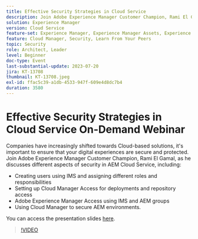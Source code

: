 ```yaml
---
title: Effective Security Strategies in Cloud Service
description: Join Adobe Experience Manager Customer Champion, Rami El Gamal, as he discusses different aspects of security in AEM Cloud Service.
solution: Experience Manager
version: Cloud Service
feature-set: Experience Manager, Experience Manager Assets, Experience Manager Sites
feature: Cloud Manager, Security, Learn From Your Peers
topic: Security
role: Architect, Leader
level: Beginner
doc-type: Event
last-substantial-update: 2023-07-20
jira: KT-13708
thumbnail: KT-13708.jpeg
exl-id: ffac5c39-a1db-4533-947f-609e4d8dc7b4
duration: 3580
---
```

# Effective Security Strategies in Cloud Service On-Demand Webinar

Companies have increasingly shifted towards Cloud-based solutions, it's important to ensure that your digital experiences are secure and protected. Join Adobe Experience Manager Customer Champion, Rami El Gamal, as he discusses different aspects of security in AEM Cloud Service, including:

 * Creating users using IMS and assigning different roles and responsibilities
 * Setting up Cloud Manager Access for deployments and repository access
 * Adobe Experience Manager Access using IMS and AEM groups
 * Using Cloud Manager to secure AEM environments.

You can access the presentation slides [here](../../assets/experience-manager/july2023/effective-security-strategies-in-cloud-service/AEM-CloudManager-Security_Webinar_July_18.pdf).

>[!VIDEO](https://video.tv.adobe.com/v/3421772/?learn=on)
